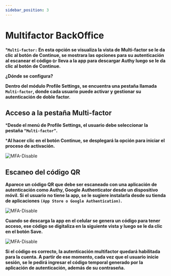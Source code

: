 ```yaml
---
sidebar_position: 3
---
```


# Multifactor BackOffice

***`Multi-factor:` En esta opción se visualiza la vista de Multi-factor se le da clic al botón de Continue, se mostrara las opciones para su autenticación al escanear el código `Qr` lleva a la app para descargar Authy luego se le da clic al botón de Continue.**

**¿Dónde se configura?**

**Dentro del módulo Profile Settings, se encuentra una pestaña llamada `Multi-factor`, donde cada usuario puede activar y gestionar su autenticación de doble factor.**

## **Acceso a la pestaña Multi-factor**

***Desde el menú de Profile Settings, el usuario debe seleccionar la pestaña `“Multi-factor”`.**

***Al hacer clic en el botón Continue, se desplegará la opción para iniciar el proceso de activación.**

![MFA-Disable](/img/backoffice-user/view-settings-multifactor.png)

## **Escaneo del código QR**

**Aparece un código QR que debe ser escaneado con una aplicación de autenticación como Authy, Google Authenticator desde un dispositivo móvil. Si el usuario no tiene la app, se le sugiere instalarla desde su tienda de aplicaciones `(App Store o Google Authentication)`.**

![MFA-Disable](/img/backoffice-user/authentification_Backoffice.png )

**Cuando se descarga la app en el celular se genera un código para tener acceso, ese código se digitaliza en la siguiente vista y luego se le da clic en el botón Save.**

![MFA-Disable](/img/backoffice-user/code_multifactor.png )

**Si el código es correcto, la autenticación multifactor quedará habilitada para la cuenta. A partir de ese momento, cada vez que el usuario inicie sesión, se le pedirá ingresar el código temporal generado por la aplicación de autenticación, además de su contraseña.**
